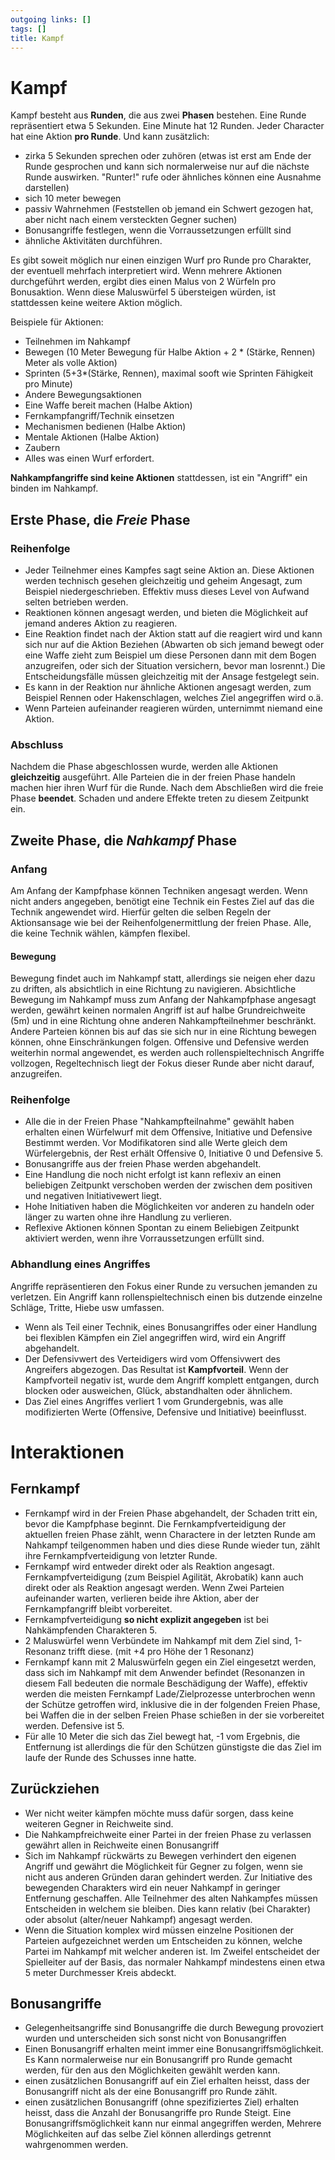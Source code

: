 ```yaml
---
outgoing links: []
tags: []
title: Kampf
---
```

# Kampf
Kampf besteht aus **Runden**, die aus zwei **Phasen** bestehen. Eine Runde repräsentiert etwa 5 Sekunden. Eine Minute hat 12 Runden.
Jeder Character hat eine Aktion **pro Runde**. Und kann zusätzlich:
* zirka 5 Sekunden sprechen oder zuhören (etwas ist erst am Ende der Runde gesprochen und kann sich normalerweise nur auf die nächste Runde auswirken. "Runter!" rufe oder ähnliches können eine Ausnahme darstellen)
* sich 10 meter bewegen 
* passiv Wahrnehmen (Feststellen ob jemand ein Schwert gezogen hat, aber nicht nach einem versteckten Gegner suchen)
* Bonusangriffe festlegen, wenn die Vorraussetzungen erfüllt sind
* ähnliche Aktivitäten durchführen.

Es gibt soweit möglich nur einen einzigen Wurf pro Runde pro Charakter, der eventuell mehrfach interpretiert wird. Wenn mehrere Aktionen durchgeführt werden, ergibt dies einen Malus von 2 Würfeln pro Bonusaktion. Wenn diese Maluswürfel 5 übersteigen würden, ist stattdessen keine weitere Aktion möglich.
  
Beispiele für Aktionen:  

* Teilnehmen im Nahkampf  
* Bewegen (10 Meter Bewegung für Halbe Aktion  + 2 * (Stärke, Rennen) Meter als volle Aktion)
* Sprinten (5+3*(Stärke, Rennen), maximal sooft wie Sprinten Fähigkeit pro Minute)
* Andere Bewegungsaktionen
* Eine Waffe bereit machen (Halbe Aktion)  
* Fernkampfangriff/Technik einsetzen  
* Mechanismen bedienen (Halbe Aktion)  
* Mentale Aktionen (Halbe Aktion)  
* Zaubern  
* Alles was einen Wurf erfordert.  
  
**Nahkampfangriffe sind keine Aktionen** stattdessen, ist ein "Angriff" ein binden im Nahkampf. 

## Erste Phase, die *Freie* Phase
### Reihenfolge
* Jeder Teilnehmer eines Kampfes sagt seine Aktion an.
Diese Aktionen werden technisch gesehen gleichzeitig und geheim Angesagt, zum Beispiel niedergeschrieben. Effektiv muss dieses Level von Aufwand selten betrieben werden.
* Reaktionen können angesagt werden, und bieten die Möglichkeit auf jemand anderes Aktion zu reagieren. 
* Eine Reaktion findet nach der Aktion statt auf die reagiert wird und kann sich nur auf die Aktion Beziehen (Abwarten ob sich jemand bewegt oder eine Waffe zieht zum Beispiel um diese Personen dann mit dem Bogen anzugreifen, oder sich der Situation versichern, bevor man losrennt.) Die Entscheidungsfälle müssen gleichzeitig mit der Ansage festgelegt sein.
* Es kann in der Reaktion nur ähnliche Aktionen angesagt werden, zum Beispiel Rennen oder Hakenschlagen, welches Ziel angegriffen wird o.ä.
* Wenn Parteien aufeinander reagieren würden, unternimmt niemand eine Aktion.
 
### Abschluss  
Nachdem die Phase abgeschlossen wurde, werden alle Aktionen **gleichzeitig** ausgeführt. Alle Parteien die in der freien Phase handeln machen hier ihren Wurf für die Runde. Nach dem Abschließen wird die freie Phase **beendet**. Schaden und andere Effekte treten zu diesem Zeitpunkt ein. 


## Zweite Phase, die *Nahkampf* Phase
### Anfang
Am Anfang der Kampfphase können Techniken angesagt werden. Wenn nicht anders angegeben, benötigt eine Technik ein Festes Ziel auf das die Technik angewendet wird. Hierfür gelten die selben Regeln der Aktionsansage wie bei der Reihenfolgenermittlung der freien Phase. Alle, die keine Technik wählen, kämpfen flexibel.

#### Bewegung
Bewegung findet auch im Nahkampf statt, allerdings sie neigen eher dazu zu driften, als absichtlich in eine Richtung zu navigieren. Absichtliche Bewegung im Nahkampf muss zum Anfang der Nahkampfphase angesagt werden, gewährt keinen normalen Angriff ist auf halbe Grundreichweite (5m) und in eine Richtung ohne anderen Nahkampfteilnehmer beschränkt. Andere Parteien können bis auf das sie sich nur in eine Richtung bewegen können, ohne Einschränkungen folgen. Offensive und Defensive werden weiterhin normal angewendet, es werden auch rollenspieltechnisch Angriffe vollzogen, Regeltechnisch liegt der Fokus dieser Runde aber nicht darauf, anzugreifen.

### Reihenfolge
* Alle die in der Freien Phase "Nahkampfteilnahme" gewählt haben erhalten einen Würfelwurf mit dem Offensive, Initiative und Defensive Bestimmt werden. Vor Modifikatoren sind alle Werte gleich dem Würfelergebnis, der Rest erhält Offensive 0, Initiative 0 und Defensive 5.
* Bonusangriffe aus der freien Phase werden abgehandelt. 
* Eine Handlung die noch nicht erfolgt ist kann reflexiv an einen beliebigen Zeitpunkt verschoben werden der zwischen dem positiven und negativen Initiativewert liegt.
* Hohe Initiativen haben die Möglichkeiten vor anderen zu handeln oder länger zu warten ohne ihre Handlung zu verlieren.
* Reflexive Aktionen können Spontan zu einem Beliebigen Zeitpunkt aktiviert werden, wenn ihre Vorraussetzungen erfüllt sind.
  
### Abhandlung eines Angriffes
Angriffe repräsentieren den Fokus einer Runde zu versuchen jemanden zu verletzen. Ein Angriff kann rollenspieltechnisch einen bis dutzende einzelne Schläge, Tritte, Hiebe usw umfassen.

* Wenn als Teil einer Technik, eines Bonusangriffes oder einer Handlung bei flexiblen Kämpfen ein Ziel angegriffen wird, wird ein Angriff abgehandelt.
* Der Defensivwert des Verteidigers wird vom Offensivwert des Angreifers abgezogen. Das Resultat ist **Kampfvorteil**. Wenn der Kampfvorteil negativ ist, wurde dem Angriff komplett entgangen, durch blocken oder ausweichen, Glück, abstandhalten oder ähnlichem. 
* Das Ziel eines Angriffes verliert 1 vom Grundergebnis, was alle modifizierten Werte (Offensive, Defensive und Initiative) beeinflusst.

# Interaktionen 
## Fernkampf
* Fernkampf wird in der Freien Phase abgehandelt, der Schaden tritt ein, bevor die Kampfphase beginnt. Die Fernkampfverteidigung der aktuellen freien Phase zählt, wenn Charactere in der letzten Runde am Nahkampf teilgenommen haben und dies diese Runde wieder tun, zählt ihre Fernkampfverteidigung von letzter Runde. 
* Fernkampf wird entweder direkt oder als Reaktion angesagt. Fernkampfverteidigung (zum Beispiel Agilität, Akrobatik) kann auch direkt oder als Reaktion angesagt werden. Wenn Zwei Parteien aufeinander warten, verlieren beide ihre Aktion, aber der Fernkampfangriff bleibt vorbereitet.
* Fernkampfverteidigung **so nicht explizit angegeben** ist bei Nahkämpfenden Charakteren 5.
* 2 Maluswürfel wenn Verbündete im Nahkampf mit dem Ziel sind, 1-Resonanz trifft diese. (mit +4 pro Höhe der 1 Resonanz)
* Fernkampf kann mit 2 Maluswürfeln gegen ein Ziel eingesetzt werden, dass sich im Nahkampf mit dem Anwender befindet (Resonanzen in diesem Fall bedeuten die normale Beschädigung der Waffe), effektiv werden die meisten Fernkampf Lade/Zielprozesse unterbrochen wenn der Schütze getroffen wird, inklusive die in der folgenden Freien Phase, bei Waffen die in der selben Freien Phase schießen in der sie vorbereitet werden. Defensive ist 5.
* Für alle 10 Meter die sich das Ziel bewegt hat, -1 vom Ergebnis, die Entfernung ist allerdings die für den Schützen günstigste die das Ziel im laufe der Runde des Schusses inne hatte.

## Zurückziehen
* Wer nicht weiter kämpfen möchte muss dafür sorgen, dass keine weiteren Gegner in Reichweite sind.
* Die Nahkampfreichweite einer Partei in der freien Phase zu verlassen gewährt allen in Reichweite einen Bonusangriff
* Sich im Nahkampf rückwärts zu Bewegen verhindert den eigenen Angriff und gewährt die Möglichkeit für Gegner zu folgen, wenn sie nicht aus anderen Gründen daran gehindert werden. Zur Initiative des bewegenden Charakters wird ein neuer Nahkampf in geringer Entfernung geschaffen. Alle Teilnehmer des alten Nahkampfes müssen Entscheiden in welchem sie bleiben. Dies kann relativ (bei Charakter) oder absolut (alter/neuer Nahkampf) angesagt werden.
* Wenn die Situation komplex wird müssen einzelne Positionen der Parteien aufgezeichnet werden um Entscheiden zu können, welche Partei im Nahkampf mit welcher anderen ist. Im Zweifel entscheidet der Spielleiter auf der Basis, das normaler Nahkampf mindestens einen etwa 5 meter Durchmesser Kreis abdeckt.

## Bonusangriffe
* Gelegenheitsangriffe sind Bonusangriffe die durch Bewegung provoziert wurden und unterscheiden sich sonst nicht von Bonusangriffen
* Einen Bonusangriff erhalten meint immer eine Bonusangriffsmöglichkeit. Es Kann normalerweise nur ein Bonusangriff pro Runde gemacht werden, für den aus den Möglichkeiten gewählt werden kann.
* einen zusätzlichen Bonusangriff auf ein Ziel erhalten heisst, dass der Bonusangriff nicht als der eine Bonusangriff pro Runde zählt. 
* einen zusätzlichen Bonusangriff (ohne spezifiziertes Ziel) erhalten heisst, dass die Anzahl der Bonusangriffe pro Runde Steigt. Eine Bonusangriffsmöglichkeit kann nur einmal angegriffen werden, Mehrere Möglichkeiten auf das selbe Ziel können allerdings getrennt wahrgenommen werden.

